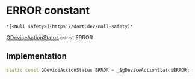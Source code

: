 


# ERROR constant




    *[<Null safety>](https://dart.dev/null-safety)*


[GDeviceActionStatus](../../third_party_yonomi_graphql_schema___generated___schema.docs.schema.gql/GDeviceActionStatus-class.md) const ERROR
  







## Implementation

```dart
static const GDeviceActionStatus ERROR = _$gDeviceActionStatusERROR;


```







